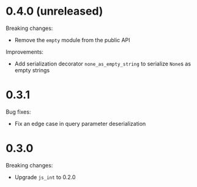 # 0.4.0 (unreleased)

Breaking changes:

* Remove the `empty` module from the public API

Improvements:

* Add serialization decorator `none_as_empty_string` to serialize `None`s as empty strings

# 0.3.1

Bug fixes:

* Fix an edge case in query parameter deserialization

# 0.3.0

Breaking changes:

* Upgrade `js_int` to 0.2.0
